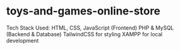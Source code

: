 # toys-and-games-online-store
Tech Stack Used:  HTML, CSS, JavaScript (Frontend)  PHP &amp; MySQL (Backend &amp; Database)  TailwindCSS for styling  XAMPP for local development
